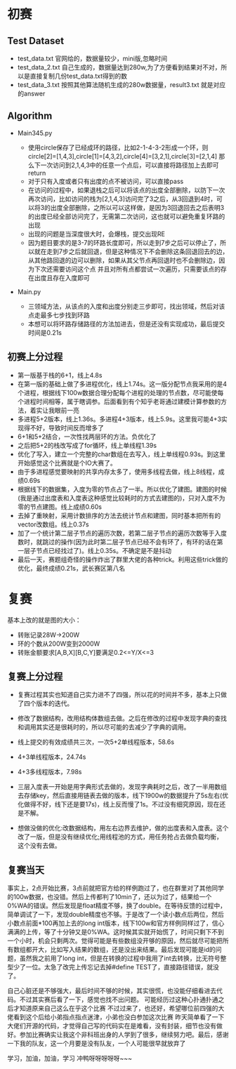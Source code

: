 # 初赛
## Test Dataset
- test_data.txt 官网给的，数据量较少，mini版,忽略时间
- test_data_2.txt 自己生成的，数据量达到280w,为了方便看到结果对不对，所以是直接复制几份test_data.txt得到的数
- test_data_3.txt 按照其他算法随机生成的280w数据量，result3.txt 就是对应的answer


## Algorithm
- Main345.py 
    - 使用circle保存了已经成环的路径，比如2-1-4-3-2形成一个环，则circle[2]=[1,4,3],circle[1]=[4,3,2],circle[4]=[3,2,1],circle[3]=[2,1,4]
    那么下一次访问到2,1,4,3中的任意一个点后，可以直接将路径加上去即可return
    - 对于只有入度或者只有出度的点不被访问，可以直接pass
    - 在访问的过程中，如果退栈之后可以将该点的出度全部删除，以防下一次再次访问，比如访问的栈为[2,1,4,3]访问完了3之后，从3回退到4时，可以将3的出度全部删除，之所以可以这样做，是因为3回退回去之后表明3的出度已经全部访问完了，无需第二次访问，这也就可以避免重复环路的出现
    - 出现的问题是当深度很大时，会爆栈，提交出现RE
    - 因为题目要求的是3-7的环路长度即可，所以走到7步之后可以停止了，所以就在走到7步之后就回退，但是这种情况下不会删除这条回退回去的边，从其他路回退的边可以删除，如果从其父节点再回退时也不会删除边，因为下次还需要访问这个点
    并且对所有点都尝试一次遍历，只需要该点的存在出度且存在入度即可


- Main.py 
    - 三领域方法，从该点的入度和出度分别走三步即可，找出领域，然后对该点走最多七步找到环路
    - 本想可以将环路存储路径的方法加进去，但是还没有实现成功，最后提交时间是0.21s

## 初赛上分过程
- 第一版基于栈的6+1，线上4.8s
- 在第一版的基础上做了多进程优化，线上1.74s。这一版分配节点我采用的是4个进程，根据线下100w数据合理分配每个进程的处理的节点数，尽可能使每个进程时间相等，属于瞎调参。后面看到有个知乎老哥通过建模计算参数的方法，着实让我眼前一亮
- 多进程5+2版本，线上1.36s。多进程4+3版本，线上5.9s。这里我可能4+3实现得不好，导致时间反而增多了
- 6+1和5+2结合，一次性找两层环的方法。负优化了
- 之后把5+2的栈改写成了for循环，线上单线程1.39s
- 优化了写入，建立一个完整的char数组在去写入，线上单线程0.93s。到这里开始感觉这个比赛就是个IO大赛了。
- 由于多进程感觉要映射的共享内存太多了，使用多线程去做，线上8线程，成绩0.69s
- 根据线下的数据集，入度为零的节点占了一半。所以优化了建图。建图的时候(我是通过出度表和入度表这种感觉比较耗时的方式去建图的)，只对入度不为零的节点建图。线上成绩0.60s
- 去掉了重映射，采用计数排序的方法去统计节点和建图，同时基本把所有的vector改数组。线上0.37s
- 加了一个统计第二层子节点的遍历次数，若第二层子节点的遍历次数等于入度数时，就跳过的操作(因为此时第二层子节点已经不会有环了，有环的话在第一层子节点已经找过了)。线上0.35s。不确定是不是抖动
- 最后一天，赛题组奇怪的操作炸出了群里大佬的各种trick。利用这些trick做的优化，最终成绩0.21s，武长赛区第八名


# 复赛

基本上改的就是图的大小：
- 转账记录28W->200W
- 环的个数从200W变到2000W
- 转账金额要求[A,B,X][B,C,Y]要满足0.2<=Y/X<=3

## 复赛上分过程

- 复赛过程其实也知道自己实力进不了四强，所以花的时间并不多，基本上只做了四个版本的迭代。

- 修改了数据结构，改用结构体数组去做。之后在修改的过程中发现字典的查找和调用其实还是很耗时的，所以尽可能的去减少了字典的调用。
- 线上提交的有效成绩共三次，一次5+2单线程版本，58.6s
- 4+3单线程版本，24.74s
- 4+3多线程版本，7.98s
- 三层入度表一开始是用字典形式去做的，发现字典耗时之后，改了一半用数组去存储key，然后直接用链表去做的版本，线下1900w的数据提升了5s左右(优化做得不好，线下还是要17s)，线上反而慢了1s。不过没有细究原因，现在还是不解。
- 想做没做的优化:改数据结构，用左右边界去维护，做的出度表和入度表。这个改了一版，但是没有继续优化;用线程池的方式，用任务抢占去做负载均衡，这个没有去做。



## 复赛当天
事实上，2点开始比赛，3点前就把官方给的样例跑过了，也在群里对了其他同学的100w数据，也没错。然后上传都判了10min了，还以为过了，结果给一个0%WA的错误。然后发现是float精度不够，换了double。在等待反馈的过程中，简单调试了一下，发现double精度也不够。于是改了一个读小数点后两位，然后小数点前面*100再加上去的long int版本，线下100w和官方样例同样过了，信心满满的上传，等了十分钟又是0%WA。这时候其实就开始慌了，时间只剩下不到一个小时，机会只剩两次。觉得可能是有些数组没开够的原因，然后就尽可能把所有数组都开大，比如写入结果的数组，还是没出来结果。最后发现可能是id的问题，虽然我之前用了long int，但是在转换的过程中我用了int去转换，比无符号整型少了一位。太急了改完上传忘记去掉#define TEST了，直接路径错误，就没了。

自己心脏还是不够强大，最后时间不够的时候，其实很慌，也没能仔细看进去代码。不过其实赛后看了一下，感觉也找不出问题。
可能经历过这种心扑通扑通之后才知道原来自己这么在乎这个比赛
不过过来了，也还好，希望哪位前四强的大佬看到这个后给小弟指点指点迷津，小弟也没白参加这次比赛
昨天简单看了一下大佬们开源的代码，才觉得自己写的代码实在是难看，没有封装，细节也没有做好。参加比赛确实让我这个非科班出身的人学到了很多，继续努力吧。最后，感谢一下我的队友，这一个月要是没有队友，一个人可能很早就放弃了

学习，加油，加油，学习
冲鸭呀呀呀呀呀~~~

